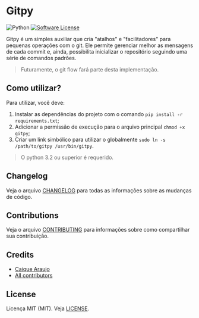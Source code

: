 # Gitpy

![Python](https://img.shields.io/badge/language-python-green?style=for-the-badge) [![Software License](https://img.shields.io/badge/license-MIT-brightgreen.svg?style=for-the-badge)](LICENSE)

Gitpy é um simples auxiliar que cria "atalhos" e "facilitadores" para pequenas operações com o git. Ele permite gerenciar melhor as mensagens de cada commit e, ainda, possibilita inicializar o repositório seguindo uma série de comandos padrões.

> Futuramente, o git flow fará parte desta implementação.

## Como utilizar?

Para utilizar, você deve:

1. Instalar as dependências do projeto com o comando `pip install -r requirements.txt`;
2. Adicionar a permissão de execução para o arquivo principal `chmod +x gitpy`;
3. Criar um link simbólico para utilizar o globalmente `sudo ln -s /path/to/gitpy /usr/bin/gitpy`.

> O python 3.2 ou superior é requerido.

## Changelog

Veja o arquivo [CHANGELOG](CHANGELOG.md) para todas as informações sobre as mudanças de código.

## Contributions

Veja o arquivo [CONTRIBUTING](CONTRIBUTING.md) para informações sobre como compartilhar sua contribuição.

## Credits

- [Caique Araujo](https://github.com/caiquearaujo)
- [All contributors](../../contributors)

## License

Licença MIT (MIT). Veja [LICENSE](LICENSE).